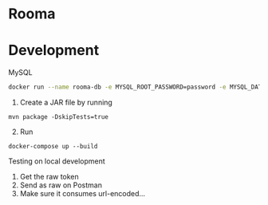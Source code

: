 # Rooma

# Development
MySQL
```bash
docker run --name rooma-db -e MYSQL_ROOT_PASSWORD=password -e MYSQL_DATABASE=rooma -p 3306:3306 -d mysql:5.7
```

1. Create a JAR file by running 
```
mvn package -DskipTests=true
```
2. Run 
```
docker-compose up --build
```

Testing on local development
1. Get the raw token
2. Send as raw on Postman
3. Make sure it consumes url-encoded...
